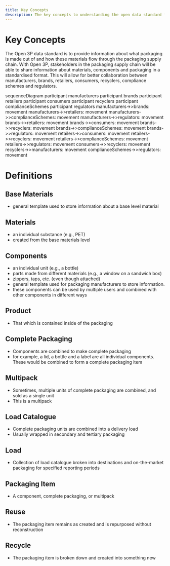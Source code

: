 ```yaml
---
title: Key Concepts
description: The key concepts to understanding the open data standard for the packaging value chain.
---
```


# Key Concepts

The Open 3P data standard is to provide information about what packaging is made out of and how these materials flow through the packaging supply chain. With Open 3P, stakeholders in the packaging supply chain will be able to share information about materials, components and packaging in a standardised format. This will allow for better collaboration between manufacturers, brands, retailers, consumers, recyclers, compliance schemes and regulators.

sequenceDiagram
    participant manufacturers
    participant brands
    participant retailers
    participant consumers
    participant recyclers
    participant complianceSchemes
    participant regulators
    manufacturers->>brands: movement
    manufacturers->>retailers: movement
    manufacturers->>complianceSchemes: movement
    manufacturers->>regulators: movement
    brands->>retailers: movement
    brands->>consumers: movement
    brands->>recyclers: movement
    brands->>complianceSchemes: movement
    brands->>regulators: movement
    retailers->>consumers: movement
    retailers->>recyclers: movement
    retailers->>complianceSchemes: movement
    retailers->>regulators: movement
    consumers->>recyclers: movement
    recyclers->>manufacturers: movement
    complianceSchemes->>regulators: movement

# Definitions

## Base Materials
- general template used to store information about a base level material

## Materials
- an individual substance (e.g., PET)
- created from the base materials level

## Components
- an individual unit (e.g., a bottle)
- parts made from different materials (e.g., a window on a sandwich box)
- zippers, taps, etc. (even though attached)
- general template used for packaging manufacturers to store information.
- these components can be used by multiple users and combined with other components in different ways

## Product
- That which is contained inside of the packaging

## Complete Packaging
- Components are combined to make complete packaging
- for example, a lid, a bottle and a label are all individual components. These would be combined to form a complete packaging item

## Multipack
- Sometimes, multiple units of complete packaging are combined, and sold as a single unit
- This is a multipack

## Load Catalogue
- Complete packaging units are combined into a delivery load
- Usually wrapped in secondary and tertiary packaging 

## Load
- Collection of load catalogue broken into destinations and on-the-market packaging for specified reporting periods

## Packaging Item
- A component, complete packaging, or multipack 

## Reuse
- The packaging item remains as created and is repurposed without reconstruction

## Recycle
- The packaging item is broken down and created into something new


